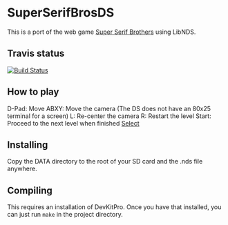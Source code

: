 # SuperSerifBrosDS

This is a port of the web game [Super Serif Brothers](http://foon.uk/farcade/ssb/) using LibNDS.

## Travis status
[![Build Status](https://travis-ci.org/RobbieNesmith/SuperSerifBrosDS.svg?branch=master)](https://travis-ci.org/RobbieNesmith/SuperSerifBrosDS)

## How to play

D-Pad: Move
ABXY: Move the camera (The DS does not have an 80x25 terminal for a screen)
L: Re-center the camera
R: Restart the level
Start: Proceed to the next level when finished
[Select](https://youtu.be/Uvtt94Oz4N4?t=137)

## Installing

Copy the DATA directory to the root of your SD card and the .nds file anywhere.

## Compiling

This requires an installation of DevKitPro. Once you have that installed, you can just run `make` in the project directory.
